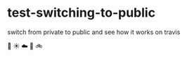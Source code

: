 # test-switching-to-public

switch from private to public and see how it works on travis

:icecream: :sunny: :cloud: :office:
 :bike:
